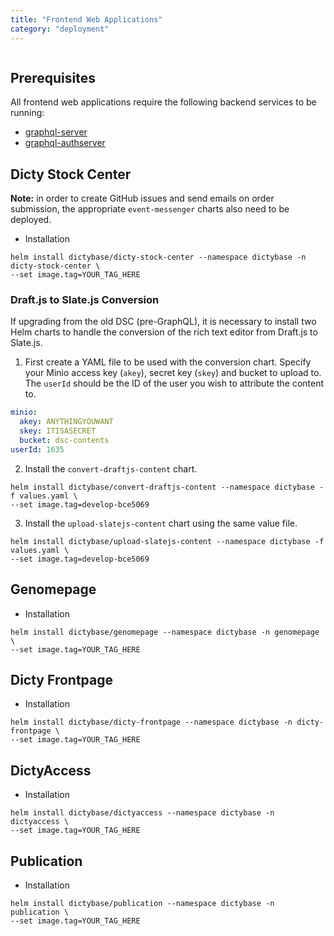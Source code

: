 ```yaml
---
title: "Frontend Web Applications"
category: "deployment"
---
```


```toc

```

## Prerequisites

All frontend web applications require the following backend services to be running:

- [graphql-server](https://github.com/dictyBase/graphql-server)
- [graphql-authserver](https://github.com/dictyBase/graphql-authserver)

## Dicty Stock Center

**Note:** in order to create GitHub issues and send emails on order submission, the
appropriate `event-messenger` charts also need to be deployed.

- Installation

```shell
helm install dictybase/dicty-stock-center --namespace dictybase -n dicty-stock-center \
--set image.tag=YOUR_TAG_HERE
```

### Draft.js to Slate.js Conversion

If upgrading from the old DSC (pre-GraphQL), it is necessary to install two Helm charts
to handle the conversion of the rich text editor from Draft.js to Slate.js.

1. First create a YAML file to be used with the conversion chart. Specify your Minio
   access key (`akey`), secret key (`skey`) and bucket to upload to. The `userId` should be
   the ID of the user you wish to attribute the content to.

```yaml
minio:
  akey: ANYTHINGYOUWANT
  skey: ITISASECRET
  bucket: dsc-contents
userId: 1635
```

2. Install the `convert-draftjs-content` chart.

```shell
helm install dictybase/convert-draftjs-content --namespace dictybase -f values.yaml \
--set image.tag=develop-bce5069
```

3. Install the `upload-slatejs-content` chart using the same value file.

```shell
helm install dictybase/upload-slatejs-content --namespace dictybase -f values.yaml \
--set image.tag=develop-bce5069
```

## Genomepage

- Installation

```shell
helm install dictybase/genomepage --namespace dictybase -n genomepage \
--set image.tag=YOUR_TAG_HERE
```

## Dicty Frontpage

- Installation

```shell
helm install dictybase/dicty-frontpage --namespace dictybase -n dicty-frontpage \
--set image.tag=YOUR_TAG_HERE
```

## DictyAccess

- Installation

```shell
helm install dictybase/dictyaccess --namespace dictybase -n dictyaccess \
--set image.tag=YOUR_TAG_HERE
```

## Publication

- Installation

```shell
helm install dictybase/publication --namespace dictybase -n publication \
--set image.tag=YOUR_TAG_HERE
```
